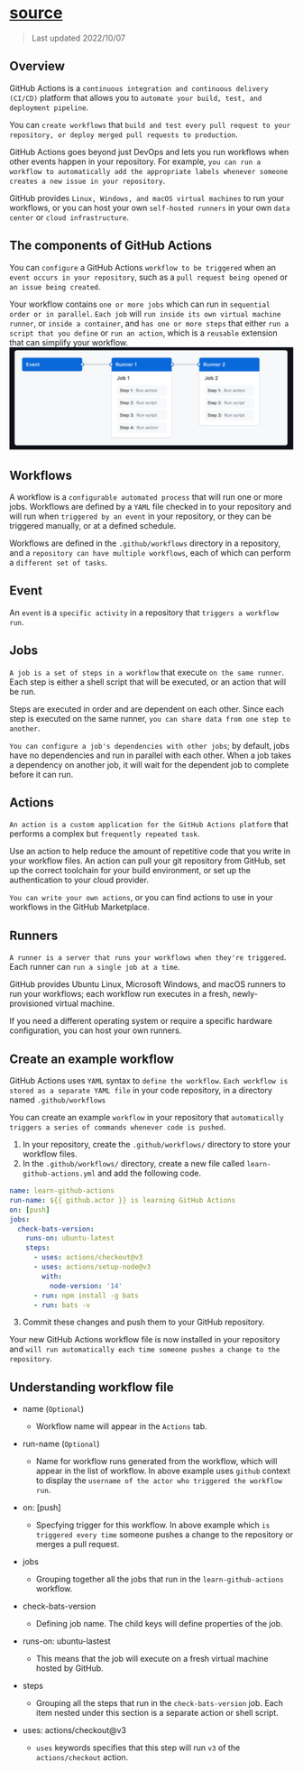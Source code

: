 # [source](https://docs.github.com/en/actions/learn-github-actions/understanding-github-actions)

> Last updated 2022/10/07

## Overview

GitHub Actions is a `continuous integration and continuous delivery (CI/CD)` platform that allows you to `automate your build, test, and deployment pipeline`.

You can `create workflows` that `build and test every pull request to your repository, or deploy merged pull requests to production`.

GitHub Actions goes beyond just DevOps and lets you run workflows when other events happen in your repository. For example, `you can run a workflow to automatically add the appropriate labels whenever someone creates a new issue in your repository`.

GitHub provides `Linux, Windows, and macOS virtual machines` to run your workflows, or you can host your own `self-hosted runners` in your own `data center` or `cloud infrastructure`.

## The components of GitHub Actions

You can `configure` a GitHub Actions `workflow to be triggered` when an `event occurs in your repository`, such as a `pull request being opened` or `an issue being created`.

Your workflow contains `one or more jobs` which can run in `sequential order or in parallel`. `Each job` will `run inside its own virtual machine runner`, or `inside a container`, and `has one or more steps` that either `run a script that you define` or `run an action`, which is a `reusable` extension that can simplify your workflow.
![component of github action](./component_of_github_action.drawio.svg)

## Workflows

A workflow is a `configurable automated process` that will run one or more jobs. Workflows are defined by a `YAML` file checked in to your repository and will run when `triggered by an event` in your repository, or they can be triggered manually, or at a defined schedule.

Workflows are defined in the `.github/workflows` directory in a repository, and a `repository can have multiple workflows`, each of which can perform a `different set of tasks`.

## Event

An `event` is a `specific activity` in a repository that `triggers a workflow run`.

## Jobs

`A job is a set of steps in a workflow` that execute `on the same runner`. Each step is either a shell script that will be executed, or an action that will be run.

Steps are executed in order and are dependent on each other. Since each step is executed on the same runner, `you can share data from one step to another`.

`You can configure a job's dependencies with other jobs`; by default, jobs have no dependencies and run in parallel with each other. When a job takes a dependency on another job, it will wait for the dependent job to complete before it can run.

## Actions

`An action is a custom application for the GitHub Actions platform` that performs a complex but `frequently repeated task`.

Use an action to help reduce the amount of repetitive code that you write in your workflow files. An action can pull your git repository from GitHub, set up the correct toolchain for your build environment, or set up the authentication to your cloud provider.

`You can write your own actions`, or you can find actions to use in your workflows in the GitHub Marketplace.

## Runners

`A runner is a server that runs your workflows when they're triggered`. Each runner can `run a single job at a time`.

GitHub provides Ubuntu Linux, Microsoft Windows, and macOS runners to run your workflows; each workflow run executes in a fresh, newly-provisioned virtual machine.

If you need a different operating system or require a specific hardware configuration, you can host your own runners.

## Create an example workflow

GitHub Actions uses `YAML` syntax to `define the workflow`. `Each workflow is stored as a separate YAML file` in your code repository, in a directory named `.github/workflows`

You can create an example `workflow` in your repository that `automatically triggers a series of commands whenever code is pushed`.

1. In your repository, create the `.github/workflows/` directory to store your workflow files.
2. In the `.github/workflows/` directory, create a new file called `learn-github-actions.yml` and add the following code.

```yaml
name: learn-github-actions
run-name: ${{ github.actor }} is learning GitHub Actions
on: [push]
jobs:
  check-bats-version:
    runs-on: ubuntu-latest
    steps:
      - uses: actions/checkout@v3
      - uses: actions/setup-node@v3
        with:
          node-version: '14'
      - run: npm install -g bats
      - run: bats -v
```

3. Commit these changes and push them to your GitHub repository.

Your new GitHub Actions workflow file is now installed in your repository and `will run automatically each time someone pushes a change to the repository`.

## Understanding workflow file

- name (`Optional`)
  - Workflow name will appear in the `Actions` tab.

- run-name (`Optional`)
    - Name for workflow runs generated from the workflow, which will appear in the list of workflow. In above example uses `github` context to display the `username of the actor who triggered the workflow run`.

- on: [push]
    - Specfying trigger for this workflow. In above example which `is triggered every time` someone pushes a change to the repository or merges a pull request.

- jobs
  - Grouping together all the jobs that run in the `learn-github-actions` workflow.

- check-bats-version
    - Defining job name. The child keys will define properties of the job.

- runs-on: ubuntu-lastest
    - This means that the job will execute on a fresh virtual machine hosted by GitHub.

- steps
    - Grouping all the steps that run in the `check-bats-version` job. Each item nested under this section is a separate action or shell script.

- uses: actions/checkout@v3
    - `uses` keywords specifies that this step will run `v3` of the `actions/checkout` action.
